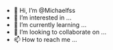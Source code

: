 - 👋 Hi, I’m @Michaelfss
- 👀 I’m interested in ...
- 🌱 I’m currently learning ...
- 💞️ I’m looking to collaborate on ...
- 📫 How to reach me ...

<!---
Michaelfss/Michaelfss is a ✨ special ✨ repository because its `README.md` (this file) appears on your GitHub profile.
You can click the Preview link to take a look at your changes.
--->
